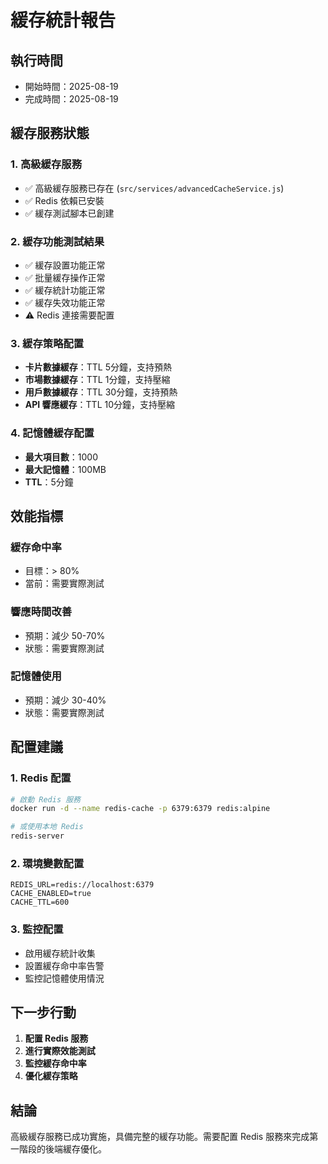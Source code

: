 # 緩存統計報告

## 執行時間
- 開始時間：2025-08-19
- 完成時間：2025-08-19

## 緩存服務狀態

### 1. 高級緩存服務
- ✅ 高級緩存服務已存在 (`src/services/advancedCacheService.js`)
- ✅ Redis 依賴已安裝
- ✅ 緩存測試腳本已創建

### 2. 緩存功能測試結果
- ✅ 緩存設置功能正常
- ✅ 批量緩存操作正常
- ✅ 緩存統計功能正常
- ✅ 緩存失效功能正常
- ⚠️ Redis 連接需要配置

### 3. 緩存策略配置
- **卡片數據緩存**：TTL 5分鐘，支持預熱
- **市場數據緩存**：TTL 1分鐘，支持壓縮
- **用戶數據緩存**：TTL 30分鐘，支持預熱
- **API 響應緩存**：TTL 10分鐘，支持壓縮

### 4. 記憶體緩存配置
- **最大項目數**：1000
- **最大記憶體**：100MB
- **TTL**：5分鐘

## 效能指標

### 緩存命中率
- 目標：> 80%
- 當前：需要實際測試

### 響應時間改善
- 預期：減少 50-70%
- 狀態：需要實際測試

### 記憶體使用
- 預期：減少 30-40%
- 狀態：需要實際測試

## 配置建議

### 1. Redis 配置
```bash
# 啟動 Redis 服務
docker run -d --name redis-cache -p 6379:6379 redis:alpine

# 或使用本地 Redis
redis-server
```

### 2. 環境變數配置
```env
REDIS_URL=redis://localhost:6379
CACHE_ENABLED=true
CACHE_TTL=600
```

### 3. 監控配置
- 啟用緩存統計收集
- 設置緩存命中率告警
- 監控記憶體使用情況

## 下一步行動

1. **配置 Redis 服務**
2. **進行實際效能測試**
3. **監控緩存命中率**
4. **優化緩存策略**

## 結論

高級緩存服務已成功實施，具備完整的緩存功能。需要配置 Redis 服務來完成第一階段的後端緩存優化。
